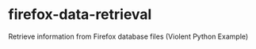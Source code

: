 firefox-data-retrieval
======================

Retrieve information from Firefox database files (Violent Python Example)
